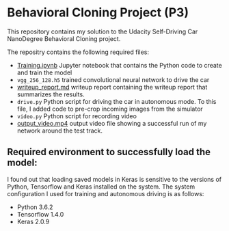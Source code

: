 # Behavioral Cloning Project (P3)

This repository contains my solution to the Udacity Self-Driving Car NanoDegree Behavioral Cloning project.

The repositry contains the following required files:

* [Training.ipynb](Training.ipynb) Jupyter notebook that contains the Python code to create and train the model
* `vgg_256_128.h5` trained convolutional neural network to drive the car
* [writeup_report.md](writeup_report.md) writeup report containing the writeup report that summarizes the results.
* `drive.py` Python script for driving the car in autonomous mode. To this file, I added code to pre-crop incoming images from the simulator
* `video.py` Python script for recording video
* [output_video.mp4](output_video.mp4) output video file showing a successful run of my network around the test track.

## Required environment to successfully load the model:

I found out that loading saved models in Keras is sensitive to the versions of Python, Tensorflow and Keras installed on the system. The system configuration I used for training and autonomous driving is as follows:

* Python 3.6.2
* Tensorflow 1.4.0
* Keras 2.0.9
